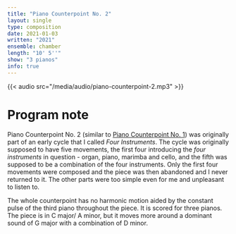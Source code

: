 ```yaml
---
title: "Piano Counterpoint No. 2"
layout: single
type: composition
date: 2021-01-03
written: "2021"
ensemble: chamber
length: "10' 5''"
show: "3 pianos"
info: true
---
```


{{< audio src="/media/audio/piano-counterpoint-2.mp3" >}}

# Program note

Piano Counterpoint No. 2 (similar to [Piano Counterpoint No. 1](/works/chamber/piano-counterpoint-no.-1)) was originally part of an early cycle that I called *Four Instruments*. The cycle was originally supposed to have five movements, the first four introducing the *four instruments* in question - organ, piano, marimba and cello, and the fifth was supposed to be a combination of the four instruments. Only the first four movements were composed and the piece was then abandoned and I never returned to it. The other parts were too simple even for me and unpleasant to listen to.

The whole counterpoint has no harmonic motion aided by the constant pulse of the third piano throughout the piece. It is scored for three pianos. The piece is in C major/ A minor, but it moves more around a dominant sound of G major with a combination of D minor.
